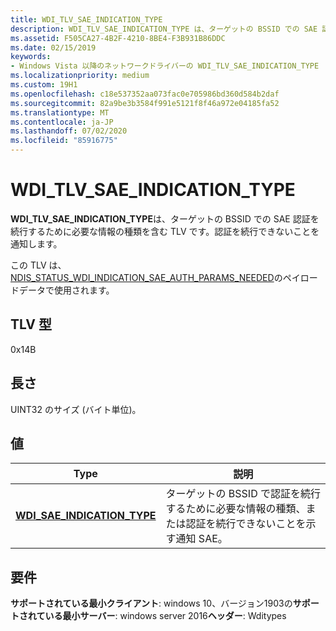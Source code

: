 ```yaml
---
title: WDI_TLV_SAE_INDICATION_TYPE
description: WDI_TLV_SAE_INDICATION_TYPE は、ターゲットの BSSID での SAE 認証を続行するために必要な情報の種類を含む TLV です。認証を続行できないことを通知します。
ms.assetid: F505CA27-4B2F-4210-8BE4-F3B931B86DDC
ms.date: 02/15/2019
keywords:
- Windows Vista 以降のネットワークドライバーの WDI_TLV_SAE_INDICATION_TYPE
ms.localizationpriority: medium
ms.custom: 19H1
ms.openlocfilehash: c18e537352aa073fac0e705986bd360d584b2daf
ms.sourcegitcommit: 82a9be3b3584f991e5121f8f46a972e04185fa52
ms.translationtype: MT
ms.contentlocale: ja-JP
ms.lasthandoff: 07/02/2020
ms.locfileid: "85916775"
---
```

# <a name="wdi_tlv_sae_indication_type"></a>WDI_TLV_SAE_INDICATION_TYPE

**WDI_TLV_SAE_INDICATION_TYPE**は、ターゲットの BSSID での SAE 認証を続行するために必要な情報の種類を含む TLV です。認証を続行できないことを通知します。

この TLV は、 [NDIS_STATUS_WDI_INDICATION_SAE_AUTH_PARAMS_NEEDED](ndis-status-wdi-indication-sae-auth-params-needed.md)のペイロードデータで使用されます。

## <a name="tlv-type"></a>TLV 型

0x14B

## <a name="length"></a>長さ

UINT32 のサイズ (バイト単位)。

## <a name="values"></a>値

| Type | 説明 |
| --- | --- |
| [**WDI_SAE_INDICATION_TYPE**](https://docs.microsoft.com/windows-hardware/drivers/ddi/wditypes/ne-wditypes-_wdi_sae_indication_type) | ターゲットの BSSID で認証を続行するために必要な情報の種類、または認証を続行できないことを示す通知 SAE。 |

## <a name="requirements"></a>要件

**サポートされている最小クライアント**: windows 10、バージョン1903の**サポートされている最小サーバー**: windows server 2016**ヘッダー**: Wditypes
